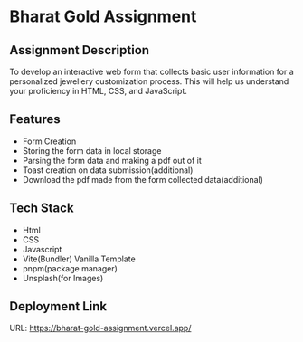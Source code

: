 # Bharat Gold Assignment

## Assignment Description

To develop an interactive web form that collects basic user information for a personalized jewellery customization process. This will help us understand your proficiency in HTML, CSS, and JavaScript.

## Features

- Form Creation
- Storing the form data in local storage
- Parsing the form data and making a pdf out of it
- Toast creation on data submission(additional)
- Download the pdf made from the form collected data(additional)

## Tech Stack

- Html
- CSS
- Javascript
- Vite(Bundler) Vanilla Template
- pnpm(package manager)
- Unsplash(for Images)

## Deployment Link

URL: https://bharat-gold-assignment.vercel.app/
